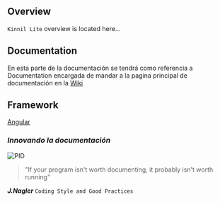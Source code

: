 ## Overview
`Kinnil Lite` overview is located here...

## Documentation

En esta parte de la documentación se tendrá como referencia a Documentation encargada de mandar a la pagina principal de documentación en la [Wiki](https://github.com/GrupoPiixan/GCCPlumaCM/wiki)

## Framework
[Angular](https://github.com/GrupoPiixan/GCCPlumaCM/wiki/Angular)

### _Innovando la documentación_

![PID][logo]

[logo]: https://github.com/GrupoPiixan/GCCPlumaCM/blob/Test/src/assets/img/pid.png "PID"

> "If your program isn't worth documenting, it probably isn't worth running"

**_J.Nagler_** `Coding Style and Good Practices`
